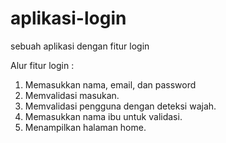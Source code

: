 # aplikasi-login
sebuah aplikasi dengan fitur login

Alur fitur login :<br>
1. Memasukkan nama, email, dan password<br>
2. Memvalidasi masukan.<br>
3. Memvalidasi pengguna dengan deteksi wajah.<br>
4. Memasukkan nama ibu untuk validasi.<br>
5. Menampilkan halaman home.

